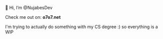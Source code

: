 👋 Hi, I’m @NujabesDev

Check me out on: **o7o7.net**

I'm trying to actually do something with my CS degree :)
so everything is a WIP
